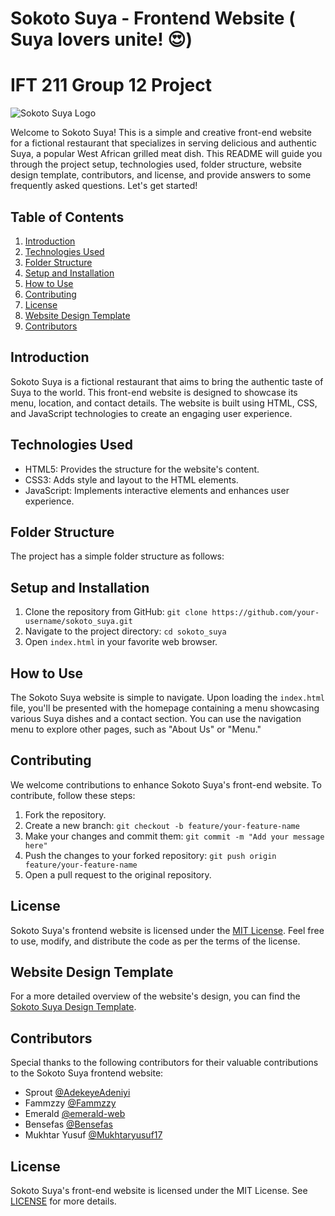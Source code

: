 # Sokoto Suya - Frontend Website ( Suya lovers unite! 😍)
# IFT 211 Group 12 Project 

![Sokoto Suya Logo](https://example.com/sokoto-suya-logo.png)

Welcome to Sokoto Suya! This is a simple and creative front-end website for a fictional restaurant that specializes in serving delicious and authentic Suya, a popular West African grilled meat dish. This README will guide you through the project setup, technologies used, folder structure, website design template, contributors, and license, and provide answers to some frequently asked questions. Let's get started!

## Table of Contents
1. [Introduction](#introduction)
2. [Technologies Used](#technologies-used)
3. [Folder Structure](#folder-structure)
4. [Setup and Installation](#setup-and-installation)
5. [How to Use](#how-to-use)
6. [Contributing](#contributing)
7. [License](#license)
8. [Website Design Template](#website-design-template)
9. [Contributors](#contributors)

## Introduction
Sokoto Suya is a fictional restaurant that aims to bring the authentic taste of Suya to the world. This front-end website is designed to showcase its menu, location, and contact details. The website is built using HTML, CSS, and JavaScript technologies to create an engaging user experience.

## Technologies Used
- HTML5: Provides the structure for the website's content.
- CSS3: Adds style and layout to the HTML elements.
- JavaScript: Implements interactive elements and enhances user experience.

## Folder Structure
The project has a simple folder structure as follows:


## Setup and Installation
1. Clone the repository from GitHub: `git clone https://github.com/your-username/sokoto_suya.git`
2. Navigate to the project directory: `cd sokoto_suya`
3. Open `index.html` in your favorite web browser.

## How to Use
The Sokoto Suya website is simple to navigate. Upon loading the `index.html` file, you'll be presented with the homepage containing a menu showcasing various Suya dishes and a contact section. You can use the navigation menu to explore other pages, such as "About Us" or "Menu."

## Contributing
We welcome contributions to enhance Sokoto Suya's front-end website. To contribute, follow these steps:
1. Fork the repository.
2. Create a new branch: `git checkout -b feature/your-feature-name`
3. Make your changes and commit them: `git commit -m "Add your message here"`
4. Push the changes to your forked repository: `git push origin feature/your-feature-name`
5. Open a pull request to the original repository.

## License
Sokoto Suya's frontend website is licensed under the [MIT License](https://opensource.org/licenses/MIT). Feel free to use, modify, and distribute the code as per the terms of the license.

## Website Design Template
For a more detailed overview of the website's design, you can find the [Sokoto Suya Design Template](https://www.figma.com/file/gjLB7weMs3m7GXIWiJ0457/Suya-Website?type=design&mode=design&t=ul3IGrdtHiyYoI0G-1).

## Contributors
Special thanks to the following contributors for their valuable contributions to the Sokoto Suya frontend website:
- Sprout [@AdekeyeAdeniyi](https://github.com/AdekeyeAdeniyi)
- Fammzzy [@Fammzzy](https://github.com/Fammzzy)
- Emerald [@emerald-web](https://github.com/emerald-web)
- Bensefas [@Bensefas](https://github.com/Bensefas)
- Mukhtar Yusuf [@Mukhtaryusuf17](https://github.com/Mukhtaryusuf17)

## License
Sokoto Suya's front-end website is licensed under the MIT License. See [LICENSE](LICENSE) for more details.

